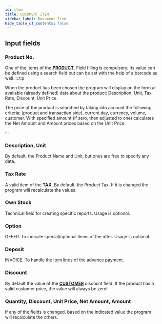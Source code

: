 ```yaml
---
id: item
title: DOCUMENT ITEM
sidebar_label: Document Item
hide_table_of_contents: false
---
```


## Input fields

### Product No.
One of the items of the [**PRODUCT**](product#product-no.). Field filling is compulsory. Its value can be defined using a search field but can be set with the help of a barcode as well.
:::tip

When the product has been chosen the program will display on the form all available (already defined) data about the product: Description, Unit, Tax Rate, Discount, Unit Price.

The price of the product is searched by taking into account the following criteria: (product and transaction side), current day, currency, volume, customer. With specified amount (if zero, then adjusted to one) calculates the Net Amount and Amount prices based on the Unit Price.

:::

### Description, Unit
By default, the Product Name and Unit, but ones are free to specify any data.

### Tax Rate
A valid item of the **TAX**. By default, the Product Tax. If it is changed the program will recalculate the values.

### Own Stock
Technical field for creating specific reports. Usage is optional. 

### Option
OFFER. To indicate special/optional items of the offer. Usage is optional. 

### Deposit
INVOICE. To handle the item lines of the advance payment. 

### Discount
By default the value of the [**CUSTOMER**](customer#discount) discount field. If the product has a valid customer price, the value will always be zero! 

### Quantity, Discount, Unit Price, Net Amount, Amount
If any of the fields is changed, based on the indicated value the program will recalculate the others. 